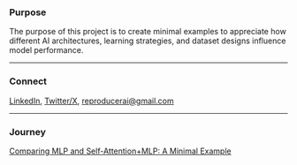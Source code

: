 ### Purpose
The purpose of this project is to create minimal examples to appreciate how different AI architectures, learning strategies, and dataset designs influence model performance. 

---

### Connect
<a href="https://www.linkedin.com/in/minhaj-uddin-ansari-040573160/" target="_blank">LinkedIn</a>,
<a href="https://x.com/minhajansari_" target="_blank">Twitter/X</a>,
<a href="mailto:reproducerai@gmail.com">reproducerai@gmail.com</a>

---

### Journey

<a href="transformers_vs_mlps.html" target="_blank">
  Comparing MLP and Self-Attention+MLP: A Minimal Example
</a>
